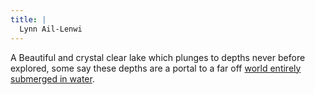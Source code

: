 ```yaml
---
title: |
  Lynn Ail-Lenwi
---
```


A Beautiful and crystal clear lake which plunges to depths never before explored, some say these depths are a portal to a far off [world entirely submerged in water](/Locations/world%20entirely%20submerged%20in%20water/world%20entirely%20submerged%20in%20water.md).
